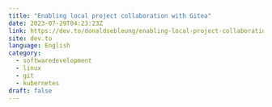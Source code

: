 ```yaml
---
title: "Enabling local project collaboration with Gitea"
date: 2023-07-29T04:23:23Z
link: https://dev.to/donaldsebleung/enabling-local-project-collaboration-with-gitea-nog?utm_medium=RSS&utm_source=news.12bit.vn
site: dev.to
language: English
category:
  - softwaredevelopment
  - linux
  - git
  - kubernetes
draft: false
---
```

